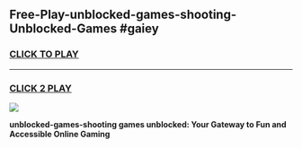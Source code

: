 
## Free-Play-unblocked-games-shooting-Unblocked-Games #gaiey
<h3>
<a href="https://news.freeplayer.one?title=unblocked-games-shooting&ref=8M">CLICK TO PLAY</a></h3>
<hr>

<h3>
<a href="https://news.freeplayer.one?title=unblocked-games-shooting&ref=8M">CLICK 2 PLAY</a>
  
</h3>

<a href="https://news.freeplayer.one?title=unblocked-games-shooting&ref=8M"><img src="https://clearcache.store/games.png"></a>


**unblocked-games-shooting games unblocked: Your Gateway to Fun and Accessible Online Gaming**
